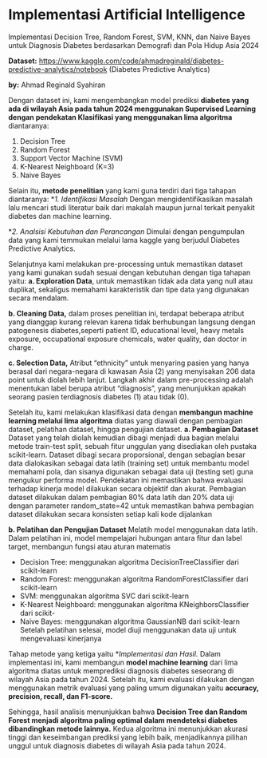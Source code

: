 # Implementasi Artificial Intelligence
Implementasi Decision Tree, Random Forest, SVM, KNN, dan Naive Bayes untuk Diagnosis Diabetes berdasarkan Demografi dan Pola Hidup Asia 2024

**Dataset:** https://www.kaggle.com/code/ahmadreginald/diabetes-predictive-analytics/notebook (Diabetes Predictive Analytics)

**by:** Ahmad Reginald Syahiran

Dengan dataset ini, kami mengembangkan model prediksi **diabetes yang ada di wilayah Asia pada tahun 2024 menggunakan Supervised Learning dengan pendekatan Klasifikasi yang menggunakan lima algoritma** diantaranya:
1. Decision Tree
2. Random Forest
3. Support Vector Machine (SVM)
4. K-Nearest Neighboard (K=3)
5. Naive Bayes 

Selain itu, **metode penelitian** yang kami guna terdiri dari tiga tahapan diantaranya:
**1. Identifikasi Masalah*
Dengan mengidentifikasikan masalah lalu mencari studi literatur baik dari makalah maupun jurnal terkait penyakit diabetes dan machine learning.

**2. Analsisi Kebutuhan dan Perancangan* 
Dimulai dengan pengumpulan data yang kami temmukan melalui lama kaggle yang berjudul Diabetes Predictive Analytics.

Selanjutnya kami melakukan pre-processing untuk memastikan dataset yang kami gunakan sudah sesuai dengan kebutuhan dengan tiga tahapan yaitu:
**a. Exploration Data**, untuk memastikan tidak ada data yang null atau duplikat, sekaligus memahami karakteristik dan tipe data yang digunakan secara mendalam.

**b. Cleaning Data,** dalam proses penelitian ini, terdapat beberapa atribut yang dianggap kurang relevan karena tidak berhubungan langsung dengan patogenesis diabetes,seperti patient ID, educational level, heavy metals exposure, occupational exposure chemicals, water quality, dan doctor in charge.

**c. Selection Data,** Atribut “ethnicity” untuk menyaring pasien yang hanya berasal dari negara-negara di kawasan Asia (2) yang menyisakan 206 data point untuk diolah lebih lanjut. Langkah akhir dalam pre-processing adalah menentukan label berupa atribut “diagnosis”, yang menunjukkan apakah seorang pasien terdiagnosis diabetes (1) atau tidak (0).

Setelah itu, kami melakukan klasifikasi data dengan **membangun machine learning melalui lima algoritma** diatas yang diawali dengan pembagian dataset, pelatihan dataset, hingga pengujian dataset.
**a. Pembagian Dataset**
Dataset yang telah diolah kemudian dibagi menjadi dua bagian melalui metode train-test split, sebuah fitur unggulan yang disediakan oleh pustaka scikit-learn. Dataset dibagi secara proporsional, dengan sebagian besar data dialokasikan sebagai data latih (training set) untuk membantu model memahami pola, dan sisanya digunakan sebagai data uji (testing set) guna mengukur performa model. Pendekatan ini memastikan bahwa evaluasi terhadap kinerja model dilakukan secara objektif dan akurat. Pembagian dataset dilakukan dalam pembagian 80% data latih dan 20% data uji dengan parameter random_state=42 untuk memastikan bahwa pembagian dataset dilakukan secara konsisten setiap kali kode dijalankan

**b. Pelatihan dan Pengujian Dataset**
Melatih model menggunakan data latih. Dalam pelatihan ini, model mempelajari hubungan antara fitur dan label target, membangun fungsi atau aturan matematis
- Decision Tree: menggunakan algoritma DecisionTreeClassifier dari scikit-learn
- Random Forest: menggunakan algoritma RandomForestClassifier dari scikit-learn
- SVM: menggunakan algoritma SVC dari scikit-learn
- K-Nearest Neighboard: menggunakan algoritma KNeighborsClassifier dari scikit-
- Naive Bayes: menggunakan algoritma GaussianNB dari scikit-learn
Setelah pelatihan selesai, model diuji menggunakan data uji untuk mengevaluasi kinerjanya

Tahap metode yang ketiga yaitu **Implementasi dan Hasil.*
Dalam implementasi ini, kami membangun **model machine learning** dari lima algoritma diatas untuk memprediksi diagnosis diabetes seseorang di wilayah Asia pada tahun 2024. Setelah itu, kami evaluasi dilakukan dengan menggunakan metrik evaluasi yang paling umum digunakan yaitu **accuracy, precision, recall, dan F1-score.**

Sehingga, hasil analisis menunjukkan bahwa **Decision Tree dan Random Forest menjadi algoritma paling optimal dalam mendeteksi diabetes dibandingkan metode lainnya.** Kedua algoritma ini menunjukkan akurasi tinggi dan keseimbangan prediksi yang lebih baik, menjadikannya pilihan unggul untuk diagnosis diabetes di wilayah Asia pada tahun 2024.

